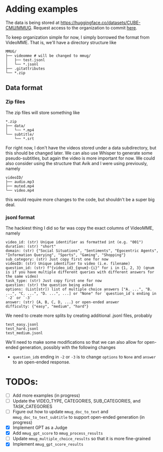 # Adding examples

The data is being stored at https://huggingface.co/datasets/CUBE-CMU/MMUG. Request access to the organization to commit [here](https://huggingface.co/organizations/CUBE-CMU/share/LJpoUeShoLLxMLxvMkZDoRmoLyTCKDZPLP).

To keep organization simple for now, I simply borrowed the format from VideoMME. That is, we'll have a directory structure like

```
MMUG/
├── videomme # will be changed to mmug/
│   ├── test.jsonl
│   └── *.jsonl
├── .gitattributes
└── *.zip
```

## Data format

### Zip files

The zip files will store something like

```
*.zip
├── data/
│   └── *.mp4
└── subtitle/
    └── *.srt
```

For right now, I don't have the videos stored under a data subdirectory, but this should be changed later. We can also use Whisper to generate some pseudo-subtitles, but again the video is more important for now. We could also consider using the structure that Avik and I were using previously, namely

```
videoID/
├── audio.mp3
├── muted.mp4
└── video.mp4
```

this would require more changes to the code, but shouldn't be a super big deal.

### jsonl format

The hackiest thing I did so far was copy the exact columns of VideoMME, namely

```
video_id: (str) Unique identifier as formatted int (e.g. "001")
duration: (str) "short"
domain: (str) {"Social Situations", "Sentiments", "Egocentric Agents", "Information Querying", "Sports", "Gaming", "Shopping"}
sub_category: (str) Just copy first one for now
videoID: (str) Unique identifier to video (i.e. filename)
question_id: (str) f"{video_id}_{qnum}-{i}" for i in {1, 2, 3} (qnum is if you have multiple different queries with different answers for the same video)
task_type: (str) Just copy first one for now
question: (str) the question being asked
options: (List[str]) list of multiple choice answers ["A. ...", "B. ...", "C. ...", "D. ...", ...] or "None" for `question_id`s ending in `-2` or `-3`
answer: (str) {A, B, C, D, ...} or open-ended answer
difficulty: {"easy", "medium", "hard"}
```

We need to create more splits by creating additional .jsonl files, probably

```
test_easy.jsonl
test_hard.jsonl
test_medium.jsonl
```

We'll need to make some modifications so that we can also allow for open-ended generation, possibly with the following changes

- `question_id`s ending in `-2` or `-3` is to change `options` to `None` and `answer` to an open-ended response.

# TODOs:

- [ ] Add more examples (in progress)
- [ ] Update the VIDEO_TYPE, CATEGORIES, SUB_CATEGORIES, and TASK_CATEGORIES
- [ ] Figure out how to update `mmug_doc_to_text` and `mmug_doc_to_text_subtitle` to support open-ended generation (in progress)
- [x] Implement GPT as a Judge
- [x] Add `mmug_gpt_score` to `mmug_process_results`
- [ ] Update `mmug_multiple_choice_results` so that it is more fine-grained
- [x] Implement `mmug_gpt_score_results`